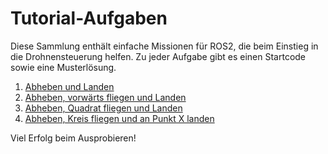 # Tutorial-Aufgaben

Diese Sammlung enthält einfache Missionen für ROS2, die beim Einstieg in die Drohnensteuerung helfen. Zu jeder Aufgabe gibt es einen Startcode sowie eine Musterlösung.

1. [Abheben und Landen](takeoff_land.md)
2. [Abheben, vorwärts fliegen und Landen](takeoff_forward_land.md)
3. [Abheben, Quadrat fliegen und Landen](takeoff_square_land.md)
4. [Abheben, Kreis fliegen und an Punkt X landen](takeoff_circle_land.md)

Viel Erfolg beim Ausprobieren!
